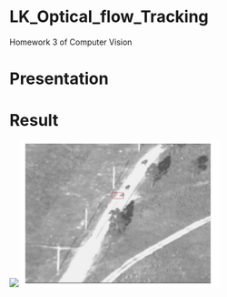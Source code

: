 # LK_Optical_flow_Tracking
Homework 3 of Computer Vision

# Presentation


# Result
<img src="/code/ppt/Car_gif.gif" width="400"> 
<img src="/code/ppt/LK.gif" width="350">
